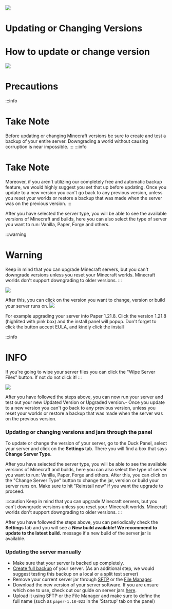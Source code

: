 ![](./image-1754217438577.png)

# Updating or Changing Versions

# How to update or change version

![](./image-1754149254588.png)

# Precautions
:::info
# Take Note
Before updating or changing Minecraft versions be sure to create and test a backup of your entire server. Downgrading a world without causing corruption is near impossible.
:::
:::info
# Take Note
Moreover, if you aren't utilizing our completely free and automatic backup feature, we would highly suggest you set that up before updating.
Once you update to a new version you can't go back to any previous version, unless you reset your worlds or restore a backup that was made when the server was on the previous version.
:::

After you have selected the server type, you will be able to see the available versions of Minecraft and builds, here you can also select the type of server you want to run: Vanilla, Paper, Forge and others.

:::warning
# Warning
Keep in mind that you can upgrade Minecraft servers, but you can't downgrade versions unless you reset your Minecraft worlds. Minecraft worlds don't support downgrading to older versions.
:::

![](./image-1754149449572.png)

After this, you can click on the version you want to change, version or build your server runs on.
![](./image-1754149649328.png)

For example upgrading your server into Paper 1.21.8. Click the version 1.21.8 (highlited with pink box) and the install panel will popup. Don't forget to click the button accept EULA, and kindly click the install

:::info
# INFO
If you're going to wipe your server files you can click the "Wipe Server Files" button. If not do not click it!
:::

![](./image-1754149873031.png)

After you have followed the steps above, you can now run your server and test out your new Updated Version or Upgraded version.- Once you update to a new version you can't go back to any previous version, unless you reset your worlds or restore a backup that was made when the server was on the previous version.

### Updating or changing versions and jars through the panel

To update or change the version of your server, go to the Duck Panel, select your server and click on the **Settings** tab. There you will find a box that says **Change Server Type**.

After you have selected the server type, you will be able to see the available versions of Minecraft and builds, here you can also select the type of server you want to run: Vanilla, Paper, Forge and others. After this, you can click on the "Change Server Type" button to change the jar, version or build your server runs on. Make sure to hit "Reinstall now" if you want the upgrade to proceed.

:::caution
Keep in mind that you can upgrade Minecraft servers, but you can't downgrade versions unless you reset your Minecraft worlds. Minecraft worlds don't support downgrading to older versions.
:::

After you have followed the steps above, you can periodically check the **Settings** tab and you will see a **New build available! We recommend to update to the latest build.** message if a new build of the server jar is available.

### Updating the server manually
- Make sure that your server is backed up completely.
- [Create full backup](/backups) of your server. (As an additional step, we would suggest testing this backup on a local or a split test server)
- Remove your current server jar through [SFTP](../using_the_panel/sftp.md) or the [File Manager](../using_the_panel/file-manager-controls.md).
- Download the new version of your server software. If you are unsure which one to use, check out our guide on server jars [here](/jars).
- Upload it using SFTP or the File Manager and make sure to define the full name (such as `paper-1.18-023` in the 'Startup' tab on the panel)
